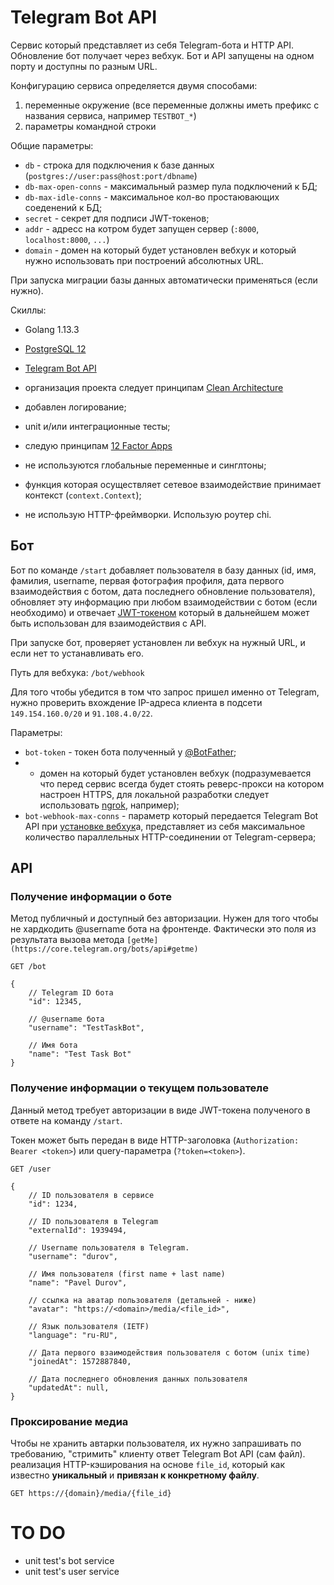 # Telegram Bot API
 
Сервис который представляет из себя Telegram-бота и HTTP API.
Обновление бот  получает через вебхук.
Бот и API запущены на одном порту и доступны по разным URL.

Конфигурацию сервиса определяется двумя способами:
1. переменные окружение (все переменные должны иметь префикс с названия сервиса, например `TESTBOT_*`)
2. параметры командной строки

Общие параметры:

- `db` - строка для подключения к базе данных (`postgres://user:pass@host:port/dbname`)
- `db-max-open-conns` - максимальный размер пула подключений к БД;
- `db-max-idle-conns` - максимальное кол-во простаювающих соеденений к БД;
- `secret` - секрет для подписи JWT-токенов;
- `addr` - адресс на котром будет запущен сервер (`:8000`, `localhost:8000`, `...`)
- `domain` - домен на который будет установлен вебхук и который нужно использовать при построений абсолютных URL.

При запуска миграции базы данных  автоматически применяться (если нужно).

Скиллы:

- Golang 1.13.3
- [PostgreSQL 12](https://hub.docker.com/_/postgres)
- [Telegram Bot API](https://core.telegram.org/bots/api)

 - организация проекта следует принципам [Clean Architecture](https://blog.cleancoder.com/uncle-bob/2012/08/13/the-clean-architecture.html)
 - добавлен логирование;
 - unit и/или интеграционные тесты;
 - следую принципам [12 Factor Apps](https://12factor.net)


 - не используются глобальные переменные и синглтоны;
 - функция которая осуществляет сетевое взаимодействие  принимает контекст (`context.Context`);
 - не использую HTTP-фреймворки. Использую роутер chi.

## Бот

Бот  по команде `/start` добавляет пользователя в базу данных (id, имя, фамилия, username, первая фотография профиля, дата первого взаимодействия с ботом, дата последнего обновление пользователя), обновляет эту информацию при любом взаимодействии с ботом (если необходимо) и отвечает [JWT-токеном](http://jwt.io) который в дальнейшем может быть использован для взаимодействия с API.

При запуске бот,  проверяет установлен ли вебхук на нужный URL, и если нет то устанавливать его.

Путь для вебхука: `/bot/webhook`

Для того чтобы убедится в том что запрос пришел именно от Telegram, нужно проверить вхождение IP-адреса клиента в подсети `149.154.160.0/20` и `91.108.4.0/22`.

Параметры:

- `bot-token` - токен бота полученный у [@BotFather](http://telega.one/BotFather);
- - домен на который будет установлен вебхук (подразумевается что перед сервис всегда будет стоять реверс-прокси на котором настроен HTTPS, для локальной разработки следует использовать [ngrok](https://ngrok.com), например);
- `bot-webhook-max-conns` - параметр который передается Telegram Bot API при [установке вебхук](https://core.telegram.org/bots/api#setwebhook)а, представляет из себя максимальное количество параллельных HTTP-соединении от Telegram-сервера;

## API

### Получение информации о боте

Метод публичный и доступный без авторизации. Нужен для того чтобы не хардкодить @username бота на фронтенде. Фактически это поля из результата вызова метода `[getMe](https://core.telegram.org/bots/api#getme)`

```http
GET /bot
```

```json5
{
    // Telegram ID бота
    "id": 12345,

    // @username бота
    "username": "TestTaskBot",

    // Имя бота
    "name": "Test Task Bot"
}
```

### Получение информации о текущем пользователе

Данный метод требует авторизации в виде JWT-токена полученого в ответе на команду `/start`.

Токен может быть передан в виде HTTP-заголовка (`Authorization: Bearer <token>`) или query-параметра (`?token=<token>`).

```http
GET /user
```

```json5
{
    // ID пользователя в сервисе
    "id": 1234,

    // ID пользователя в Telegram
    "externalId": 1939494,

    // Username пользователя в Telegram.
    "username": "durov",

    // Имя пользователя (first name + last name)
    "name": "Pavel Durov",

    // ссылка на аватар пользователя (детальней - ниже)
    "avatar": "https://<domain>/media/<file_id>",

    // Язык пользователя (IETF)
    "language": "ru-RU",

    // Дата первого взаимодействия пользователя с ботом (unix time)
    "joinedAt": 1572887840,

    // Дата последнего обновления данных пользователя
    "updatedAt": null,
}
```

### Проксирование медиа

Чтобы не хранить автарки пользователя, их нужно запрашивать по требованию, "стримить" клиенту ответ Telegram Bot API (сам файл).
реализация HTTP-кэширования на основе `file_id`, который как известно **уникальный** и **привязан к конкретному файлу**.

```http
GET https://{domain}/media/{file_id}
```

# TO DO

- unit test's bot service
- unit test's user service
